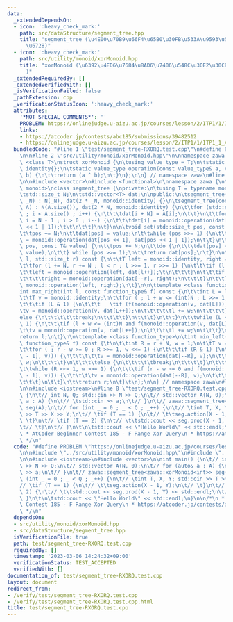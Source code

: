 ```yaml
---
data:
  _extendedDependsOn:
  - icon: ':heavy_check_mark:'
    path: src/dataStructure/segment_tree.hpp
    title: "segment_tree (\u4E00\u70B9\u66F4\u65B0\u30FB\u533A\u9593\u548C\u30BB\u30B0\
      \u6728)"
  - icon: ':heavy_check_mark:'
    path: src/utility/monoid/xorMonoid.hpp
    title: "xorMonoid (\u6392\u4ED6\u7684\u8AD6\u7406\u548C\u30E2\u30CE\u30A4\u30C9\
      )"
  _extendedRequiredBy: []
  _extendedVerifiedWith: []
  _isVerificationFailed: false
  _pathExtension: cpp
  _verificationStatusIcon: ':heavy_check_mark:'
  attributes:
    '*NOT_SPECIAL_COMMENTS*': ''
    PROBLEM: https://onlinejudge.u-aizu.ac.jp/courses/lesson/2/ITP1/1/ITP1_1_A
    links:
    - https://atcoder.jp/contests/abc185/submissions/39482512
    - https://onlinejudge.u-aizu.ac.jp/courses/lesson/2/ITP1/1/ITP1_1_A
  bundledCode: "#line 1 \"test/segment_tree-RXORQ.test.cpp\"\n#define PROBLEM \"https://onlinejudge.u-aizu.ac.jp/courses/lesson/2/ITP1/1/ITP1_1_A\"\
    \n\n#line 2 \"src/utility/monoid/xorMonoid.hpp\"\n\nnamespace zawa {\n\ntemplate\
    \ <class T>\nstruct xorMonoid {\n\tusing value_type = T;\n\tstatic constexpr value_type\
    \ identity{};\n\tstatic value_type operation(const value_type& a, const value_type&\
    \ b) {\n\t\treturn (a ^ b);\n\t}\n};\n\n} // namespace zawa\n#line 2 \"src/dataStructure/segment_tree.hpp\"\
    \n\n#include <vector>\n#include <functional>\n\nnamespace zawa {\n\ntemplate <class\
    \ monoid>\nclass segment_tree {\nprivate:\n\tusing T = typename monoid::value_type;\n\
    \tstd::size_t N;\n\tstd::vector<T> dat;\n\npublic:\n\tsegment_tree() {}\n\tsegment_tree(int\
    \ _N) : N(_N), dat(2 * _N, monoid::identity) {}\n\tsegment_tree(const std::vector<T>&\
    \ A) : N(A.size()), dat(2 * N, monoid::identity) {\n\t\tfor (std::size_t i = 0\
    \ ; i < A.size() ; i++) {\n\t\t\tdat[i + N] = A[i];\n\t\t}\n\t\tfor (std::size_t\
    \ i = N - 1 ; i > 0 ; i--) {\n\t\t\tdat[i] = monoid::operation(dat[i << 1], dat[i\
    \ << 1 | 1]);\t\t\n\t\t}\n\t}\n\n\tvoid set(std::size_t pos, const T& value) {\n\
    \t\tpos += N;\n\t\tdat[pos] = value;\n\t\twhile (pos >>= 1) {\n\t\t\tdat[pos]\
    \ = monoid::operation(dat[pos << 1], dat[pos << 1 | 1]);\n\t\t}\n\t}\n\n\tT action(std::size_t\
    \ pos, const T& value) {\n\t\tpos += N;\n\t\tdo {\n\t\t\tdat[pos] = monoid::operation(dat[pos],\
    \ value);\n\t\t} while (pos >>= 1);\n\t\treturn dat[pos];\n\t}\n\n\tT prod(std::size_t\
    \ l, std::size_t r) const {\n\t\tT left = monoid::identity, right = monoid::identity;\n\
    \t\tfor (l += N, r += N ; l < r ; l >>= 1, r >>= 1) {\n\t\t\tif (l & 1) {\n\t\t\
    \t\tleft = monoid::operation(left, dat[l++]);\t\n\t\t\t}\n\t\t\tif (r & 1) {\n\
    \t\t\t\tright = monoid::operation(dat[--r], right);\n\t\t\t}\n\t\t}\n\t\treturn\
    \ monoid::operation(left, right);\n\t}\n\n\ttemplate <class function_type>\n\t\
    int max_right(int l, const function_type& f) const {\n\t\tint L = l + N, w = 1;\n\
    \t\tT v = monoid::identity;\n\t\tfor ( ; l + w <= (int)N ; L >>= 1, w <<= 1) {\n\
    \t\t\tif (L & 1) {\n\t\t\t   \tif (f(monoid::operation(v, dat[L]))) {\n\t\t\t\t\
    \tv = monoid::operation(v, dat[L++]);\n\t\t\t\t\tl += w;\n\t\t\t\t}\n\t\t\t\t\
    else {\n\t\t\t\t\tbreak;\n\t\t\t\t}\n\t\t\t}\n\t\t}\n\t\twhile (L <<= 1, w >>=\
    \ 1) {\n\t\t\tif (l + w <= (int)N and f(monoid::operation(v, dat[L]))) {\n\t\t\
    \t\tv = monoid::operation(v, dat[L++]);\n\t\t\t\tl += w;\n\t\t\t}\n\t\t}\n\t\t\
    return l;\n\t}\n\n\ttemplate <class function_type>\n\tint min_left(int r, const\
    \ function_type& f) const {\t\n\t\tint R = r + N, w = 1;\n\t\tT v = monoid::identity;\n\
    \t\tfor ( ; r - w >= 0 ; R >>= 1, w <<= 1) {\n\t\t\tif (R & 1) {\n\t\t\t\tif (f(monoid::operation(dat[R\
    \ - 1], v))) {\n\t\t\t\t\tv = monoid::operation(dat[--R], v);\n\t\t\t\t\tr -=\
    \ w;\n\t\t\t\t}\n\t\t\t\telse {\n\t\t\t\t\tbreak;\n\t\t\t\t}\n\t\t\t}\n\t\t}\n\
    \t\twhile (R <<= 1, w >>= 1) {\n\t\t\tif (r - w >= 0 and f(monoid::operation(dat[R\
    \ - 1], v))) {\n\t\t\t\tv = monoid::operation(dat[--R], v);\n\t\t\t\tr -= w;\n\
    \t\t\t}\n\t\t}\n\t\treturn r;\n\t}\t\n};\n\n} // namespace zawa\n#line 5 \"test/segment_tree-RXORQ.test.cpp\"\
    \n\n#include <iostream>\n#line 8 \"test/segment_tree-RXORQ.test.cpp\"\n\nint main()\
    \ {\n\t// int N, Q; std::cin >> N >> Q;\n\t// std::vector A(N, 0);\n\t// for (auto&\
    \ a : A) {\n\t// \tstd::cin >> a;\n\t// }\n\t// zawa::segment_tree<zawa::xorMonoid<int>>\
    \ seg(A);\n\t// for (int _ = 0 ; _ < Q ; _++) {\n\t// \tint T, X, Y; std::cin\
    \ >> T >> X >> Y;\n\t// \tif (T == 1) {\n\t// \t\tseg.action(X - 1, Y);\n\t//\
    \ \t}\n\t// \tif (T == 2) {\n\t// \t\tstd::cout << seg.prod(X - 1, Y) << std::endl;\n\
    \t// \t}\n\t// }\n\t\n\tstd::cout << \"Hello World\" << std::endl;\n}\n\n/*\n\
    \ * AtCoder Beginner Contest 185 - F Range Xor Query\n * https://atcoder.jp/contests/abc185/submissions/39482512\n\
    \ */\n"
  code: "#define PROBLEM \"https://onlinejudge.u-aizu.ac.jp/courses/lesson/2/ITP1/1/ITP1_1_A\"\
    \n\n#include \"../src/utility/monoid/xorMonoid.hpp\"\n#include \"../src/dataStructure/segment_tree.hpp\"\
    \n\n#include <iostream>\n#include <vector>\n\nint main() {\n\t// int N, Q; std::cin\
    \ >> N >> Q;\n\t// std::vector A(N, 0);\n\t// for (auto& a : A) {\n\t// \tstd::cin\
    \ >> a;\n\t// }\n\t// zawa::segment_tree<zawa::xorMonoid<int>> seg(A);\n\t// for\
    \ (int _ = 0 ; _ < Q ; _++) {\n\t// \tint T, X, Y; std::cin >> T >> X >> Y;\n\t\
    // \tif (T == 1) {\n\t// \t\tseg.action(X - 1, Y);\n\t// \t}\n\t// \tif (T ==\
    \ 2) {\n\t// \t\tstd::cout << seg.prod(X - 1, Y) << std::endl;\n\t// \t}\n\t//\
    \ }\n\t\n\tstd::cout << \"Hello World\" << std::endl;\n}\n\n/*\n * AtCoder Beginner\
    \ Contest 185 - F Range Xor Query\n * https://atcoder.jp/contests/abc185/submissions/39482512\n\
    \ */\n"
  dependsOn:
  - src/utility/monoid/xorMonoid.hpp
  - src/dataStructure/segment_tree.hpp
  isVerificationFile: true
  path: test/segment_tree-RXORQ.test.cpp
  requiredBy: []
  timestamp: '2023-03-06 14:24:32+09:00'
  verificationStatus: TEST_ACCEPTED
  verifiedWith: []
documentation_of: test/segment_tree-RXORQ.test.cpp
layout: document
redirect_from:
- /verify/test/segment_tree-RXORQ.test.cpp
- /verify/test/segment_tree-RXORQ.test.cpp.html
title: test/segment_tree-RXORQ.test.cpp
---
```

